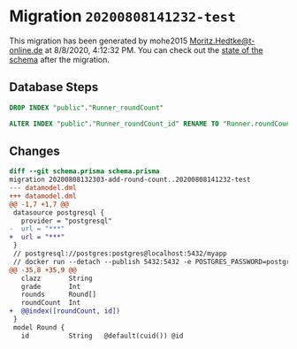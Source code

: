 # Migration `20200808141232-test`

This migration has been generated by mohe2015 <Moritz.Hedtke@t-online.de> at 8/8/2020, 4:12:32 PM.
You can check out the [state of the schema](./schema.prisma) after the migration.

## Database Steps

```sql
DROP INDEX "public"."Runner_roundCount"

ALTER INDEX "public"."Runner_roundCount_id" RENAME TO "Runner.roundCount_id_index"
```

## Changes

```diff
diff --git schema.prisma schema.prisma
migration 20200808132303-add-round-count..20200808141232-test
--- datamodel.dml
+++ datamodel.dml
@@ -1,7 +1,7 @@
 datasource postgresql {
   provider = "postgresql"
-  url = "***"
+  url = "***"
 }
 // postgresql://postgres:postgres@localhost:5432/myapp
 // docker run --detach --publish 5432:5432 -e POSTGRES_PASSWORD=postgres --name postgres postgres:10.12
@@ -35,8 +35,9 @@
   clazz       String
   grade       Int
   rounds      Round[]
   roundCount  Int
+  @@index([roundCount, id])
 }
 model Round {
   id          String   @default(cuid()) @id
```


